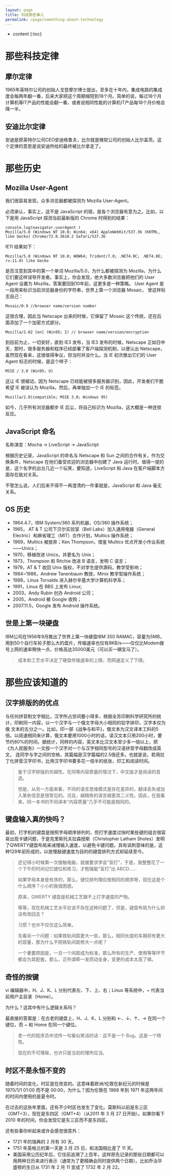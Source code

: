 ```yaml
---
layout: page
title: 科技那些事儿
permalink: /page/something-about-technology
---
```


* content
{:toc}
# 那些科技定律

## 摩尔定律

1965年英特尔公司的创始人戈登摩尔博士提出，至多在十年内，集成电路的集成度会每两年翻一番，后来大家把这个周期缩短到18个月。简单的说，每过18个月计算机等IT产品的性能会翻一番，或者说相同性能的计算机IT产品每18个月价格会降一半。

## 安迪比尔定律

安迪是原英特尔公司CEO安迪格鲁夫，比尔就是微软公司的创始人比尔盖茨。这个定律的意思是说安迪所给的最终被比尔拿走了。

# 那些历史

## Mozilla User-Agent

我们很容易发现，众多浏览器都被探测为 Mozilla User-Agent。

必须承认，事实上，这不是 JavaScript  的错，是各个浏览器有意为之。比如，以下是用 JavaScript 探测当前最新版的 Chrome 时得到的结果：
```
console.log(navigator.userAgent )
Mozilla/5.0 (Windows NT 10.0; Win64; x64) AppleWebKit/537.36 (KHTML, like Gecko) Chrome/72.0.3610.2 Safari/537.36
```
IE11 结果如下：

```
Mozilla/5.0 (Windows NT 10.0; WOW64; Trident/7.0; .NET4.0C; .NET4.0E; rv:11.0) like Gecko
```

是否注意到其中的第一个单词 Mozilla/5.0，为什么都被探测为 Mozilla，为什么它们要这样误导开发者。事实上，你会发现，绝大多数浏览器把他们的 User Agent 设置为 Mozilla，答案要回到10年前，这更多是一种策略。
User Agent 是一段用来标识当前浏览器身份的字符串，世界上第一个浏览器 Mosaic， 曾这样标志自己：

```
Mosaic/0.9 //browser name/version number
```
这很合理，因此当 Netscape 出来的时候，它保留了 Mosaic 这个传统，还在后面添加了一个加密方式部分。
```
Mozilla/2.02 [en] (Win95; I) // browser name/version/encryption
```
到目前为止，一切安好，直到 IE3 发布，当 IE3 发布的时候，Netscape 正如日中天，那时，很多服务器和程序已经部署了客户端探测机制，以便认出 Netscape，虽然现在看来，这很值得争议，但当时并没什么。当 IE 初次推出它们的 User Agent 标志的时候，是这个样子：
```
MSIE / 3.0 (Win95; U)
```
这让 IE 很被动，因为 Netscape 已经能被很多服务器识别，因此，开发者们干脆希望 IE 被误认为 Mozilla，然后，再单独加一个 IE 的标签。
```
Mozilla/2.0(compatible; MSIE 3.0; Windows 95)
```
如今，几乎所有浏览器都步 IE 后尘，将自己标识为 Mozilla，这大概是一种连锁反应。

## JavaScript 命名

名称演变：Mocha → LiveScript → JavaScript

根据历史记录，JavaScript 的命名与 Netscape 和 Sun 之间的合作有关，作为交换条件，Netscape 在他们备受欢迎的浏览器中创建了 Java 运行时。值得一提的是，这个名字的出台几近一个玩笑，要知道，LiveScript 和 Java 在客户端脚本方面存在敌对关系。

不管怎么说，人们后来不得不一再澄清的一件事就是，JavaScript 和 Java 毫无关系。

## OS 历史

* 1964.4.7，IBM System/360 系列机器，OS/360 操作系统；
* 1965， AT & T 公司下贝尔实验室（Bell Labs）加入通用电器（General Electric）和麻省理工（MIT）合作计划，Multics 操作系统；
* 1969，Multics 被放弃；Ken Thompson，借鉴 Multics 优点开发小作业系统——Unics；
* 1970，移植改进 Unics，并更名为 Unix；
* 1973，Thompson 和 Ritchie 改进 B 语言，发明 C 语言；
* 1979，AT & T 收回 Unix 版权，不对学生提供源码，教学受影响；
* 1984~1986，Andrew Tanenbaum 教授，Minix 教学型操作系统；
* 1988，Linus Torvalds 进入赫尔辛基大学计算机科学系；
* 1991，Linus 在 BBS 上发布 Linux;
* 2003，Andy Rubin 创办 Android 公司；
* 2005，Android 被 Google 收购；
* 2007.11.5，Google 发布 Android 操作系统。

## 世是上第一块硬盘

IBM公司在1956年9月推出了世界上第一块硬盘IBM 350 RAMAC，容量为5MB，用到50个自行车轮子那么大的盘片，传输速率也仅有9KB/s——仅仅比Modem拨号上网的速率稍快一点，价格高达35000美元（可以买一辆宝马了）。 

> 成本和工艺水平决定了硬盘传输速率的上限，而网速定义了下限。

# 那些应该知道的

## 汉字排版的的优点

与任何拼音制文字相比，汉字所占空间要小得多，根据全苏印刷科学研究所的统计，印刷同一内容，以一个汉字与一个俄文字母大小相同的铅字排印，汉字本仅为俄 文本的五分之一。比如，印一部《战争与和平》，俄文本为汉文译本工料的5倍。以阅速相同来计算，俄文本要用1000小时的话，读汉文本只用200小时，要节约80%的时间。据统计，同样的内容，英文本比汉文本至少多一倍以上，把《为人民服务》一文按一个汉字对一个与汉字相同型号的汉语拼音字母翻改成英文， 连同字与字之间的空格，其篇幅是汉字篇幅的2.5倍还多。也就是说，若用拉丁化拼音汉字印书，比用汉字印书要多花一倍半的纸张，印工和阅读时间。

>鉴于汉字排版的优越性，在同等内容质量的情况下，中文版才是阅读的首选。
>
>但是，从另一方面来看，不同的语言思维模式是存在差异的，翻译丢失或加入某些信息是很常见的。况且，越精练的语言越更具二义性。因此，在我看来，同一本书的不同译本“内容质量”几乎不可能是相同的。

## 键盘输入真的快吗？ 
最初，打字机的键盘是按照字母顺序排列的，但打字速度过快时某些键的组合很容易出现卡键问题，于是克里斯托夫拉森授斯（Christopher Latham Sholes）发明了QWERTY键盘布局来减慢输入速度，以避免卡键问题。具有讽刺意味的是，这种129年前形成的，以放慢敲键速度为目的的键盘排列方式却延续至今。 

> 还记得小时候第一次接触电脑，就被要求学会“盲打”，于是，我整整花了一个下午的时间记忆键位和练习，才勉强能“盲打”出 ABCD……
>
> 如果字母本身是有序的，那么，键位排列理应按相同的顺序呀，现在这是个什么顺序？小小的我很困惑。
>
> 原来，QWERTY 键盘是机械工艺跟不上打字速度的产物。
>
> 等等，现在机械工艺水平应该不存在这种问题了，但是，键盘布局为什么却没有改回去？
>
> 习惯？也许不仅仅这么简单。
>
> 先看另一个问题：如果铁轨间距更大一些，那么，相同长度的车厢将有更大的容量，那为什么不把铁轨间距修大一点呢？
>
> 一个重要原因是，一旦一个间距成为标准，那么所有的生产、使用等等环节都会为其配套。那么，正所谓牵一发而动全身，变更的成本太高了嘛。

## 奇怪的按键

vi 编辑器中，H、J、K、L 分别代表左、下、上、右；Linux 等系统中，~ 代表当前用户主目录（Home）。

为什么？这其中有什么逻辑关系吗？

最直接的答案是：在古老的键盘上，H、J、K、L 分别和 ←、↓、↑、→ 在同一个键位，而 ~ 和 Home 在同一个键位。

> 老一代的程序员中流传一句看似笑话的话：这不是一个 Bug，这是一个特性。
>
> 现在的不可理喻，也许只是当初的理所应当。

## 时区不是永恒不变的

随着时间的变化，时区是在改变的。这意味着欧洲/伦敦在新纪元的时候是 1970/1/1 01:00 而不是 00:00，为什么？因为伦敦在 1968 年到 1971 年这两年间的时间内使用的是夏令时。

在过去的这些年里面，还有不少时区也发生了变化。莫斯科以前是东三区（GMT+3），现在是东四区（GMT+4）（从2011 年 3 月 27 日开始）。如果你看下 2010 年的时间，你会发现它是东三区而不是东四区。

还有些事你听起来或许会感觉很意外：

* 1721 年的瑞典的 2 月有 30 天。
* 1751 年英格兰的第一天是 3 月 25 日，和法国相比差了 11 天。
* 美国采用公历纪年后，它往前追溯了上百年，这样原先记录的那些日期都可以用两种日历来进行表示（通常为了更精确会同时提供两个日期）。比如乔治华盛顿的生日从 1731 年 2 月 11 变成了 1732 年 2 月 22。